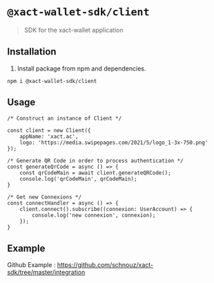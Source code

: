 # `@xact-wallet-sdk/client`

> SDK for the xact-wallet application

## Installation 
1. Install package from npm and dependencies.

`npm i @xact-wallet-sdk/client`

## Usage

```
/* Construct an instance of Client */

const client = new Client({
    appName: 'xact.ac',
    logo: 'https://media.swipepages.com/2021/5/logo_1-3x-750.png'
});

/* Generate QR Code in order to process authentication */
const generateQrCode = async () => {
    const qrCodeMain = await client.generateQRCode();
    console.log('qrCodeMain', qrCodeMain);
}

/* Get new Connexions */
const connectHandler = async () => {
    client.connect().subscribe((connexion: UserAccount) => {
        console.log('new connexion', connexion);
    });
}

```

## Example

Github Example : <https://github.com/schnouz/xact-sdk/tree/master/integration>
